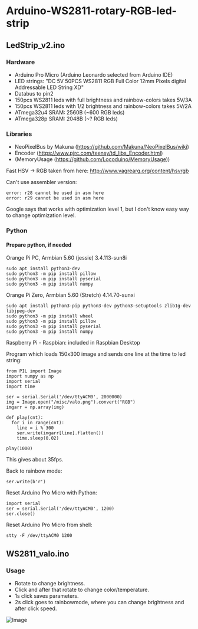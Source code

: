 # Arduino-WS2811-rotary-RGB-led-strip

## LedStrip_v2.ino

### Hardware

- Arduino Pro Micro (Arduino Leonardo selected from Arduino IDE)
- LED strings: "DC 5V 50PCS WS2811 RGB Full Color 12mm Pixels digital Addressable LED String XD"
- Databus to pin2
- 150pcs WS2811 leds with full brightness and rainbow-colors takes 5V/3A
- 150pcs WS2811 leds with 1/2 brightness and rainbow-colors takes 5V/2A
- ATmega32u4 SRAM: 2560B (~600 RGB leds)
- ATmega328p SRAM: 2048B (~? RGB leds)

### Libraries
- NeoPixelBus by Makuna (https://github.com/Makuna/NeoPixelBus/wiki)
- Encoder (https://www.pjrc.com/teensy/td_libs_Encoder.html)
- (MemoryUsage (https://github.com/Locoduino/MemoryUsage))

Fast HSV -> RGB taken from here: http://www.vagrearg.org/content/hsvrgb

Can't use assembler version:
```
error: r28 cannot be used in asm here
error: r29 cannot be used in asm here
```
Google says that works with optimization level 1, but I don't know easy way to change optimization level.

### Python

#### Prepare python, if needed

Orange Pi PC, Armbian 5.60 (jessie) 3.4.113-sun8i
```
sudo apt install python3-dev
sudo python3 -m pip install pillow
sudo python3 -m pip install pyserial
sudo python3 -m pip install numpy
```
Orange Pi Zero, Armbian 5.60 (Stretch) 4.14.70-sunxi
```
sudo apt install python3-pip python3-dev python3-setuptools zlib1g-dev libjpeg-dev
sudo python3 -m pip install wheel
sudo python3 -m pip install pillow
sudo python3 -m pip install pyserial
sudo python3 -m pip install numpy
```
Raspberry Pi - Raspbian: included in Raspbian Desktop

Program which loads 150x300 image and sends one line at the time to led string:
```
from PIL import Image
import numpy as np
import serial
import time

ser = serial.Serial('/dev/ttyACM0', 2000000)
img = Image.open("/misc/valo.png").convert("RGB")
imgarr = np.array(img)

def play(cnt):
  for i in range(cnt):
    line = i % 300
    ser.write(imgarr[line].flatten())
    time.sleep(0.02)

play(1000)
```
This gives about 35fps.

Back to rainbow mode:
```
ser.write(b'r')
```

Reset Arduino Pro Micro with Python:
```
import serial
ser = serial.Serial('/dev/ttyACM0', 1200)
ser.close()
```

Reset Arduino Pro Micro from shell:
```
stty -F /dev/ttyACM0 1200
```


## WS2811_valo.ino

### Usage
- Rotate to change brightness.
- Click and after that rotate to change color/temperature.
- 1s click saves parameters.
- 2s click goes to rainbowmode, where you can change brightness and after click speed.

![Image](https://github.com/mcgurk/Arduino-WS2811-rotary-RGB-led-strip/raw/master/Arduino_UNO_WS2811-ledstrip_with_rotaryencoder.jpg)




